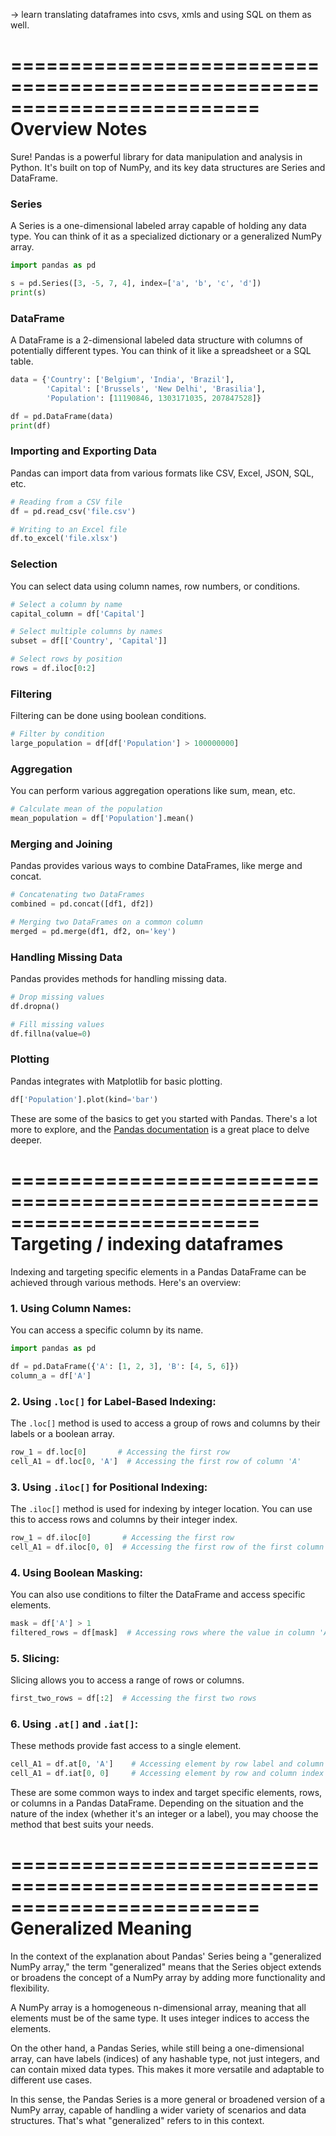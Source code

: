 -> learn translating dataframes into csvs, xmls and using SQL on them as well.

=========================================================================
Overview Notes
=========================================================================

Sure! Pandas is a powerful library for data manipulation and analysis in Python. It's built on top of NumPy, and its key data structures are Series and DataFrame.

### Series
A Series is a one-dimensional labeled array capable of holding any data type. You can think of it as a specialized dictionary or a generalized NumPy array.

```python
import pandas as pd

s = pd.Series([3, -5, 7, 4], index=['a', 'b', 'c', 'd'])
print(s)
```

### DataFrame
A DataFrame is a 2-dimensional labeled data structure with columns of potentially different types. You can think of it like a spreadsheet or a SQL table.

```python
data = {'Country': ['Belgium', 'India', 'Brazil'],
        'Capital': ['Brussels', 'New Delhi', 'Brasilia'],
        'Population': [11190846, 1303171035, 207847528]}

df = pd.DataFrame(data)
print(df)
```

### Importing and Exporting Data
Pandas can import data from various formats like CSV, Excel, JSON, SQL, etc.

```python
# Reading from a CSV file
df = pd.read_csv('file.csv')

# Writing to an Excel file
df.to_excel('file.xlsx')
```

### Selection
You can select data using column names, row numbers, or conditions.

```python
# Select a column by name
capital_column = df['Capital']

# Select multiple columns by names
subset = df[['Country', 'Capital']]

# Select rows by position
rows = df.iloc[0:2]
```

### Filtering
Filtering can be done using boolean conditions.

```python
# Filter by condition
large_population = df[df['Population'] > 100000000]
```

### Aggregation
You can perform various aggregation operations like sum, mean, etc.

```python
# Calculate mean of the population
mean_population = df['Population'].mean()
```

### Merging and Joining
Pandas provides various ways to combine DataFrames, like merge and concat.

```python
# Concatenating two DataFrames
combined = pd.concat([df1, df2])

# Merging two DataFrames on a common column
merged = pd.merge(df1, df2, on='key')
```

### Handling Missing Data
Pandas provides methods for handling missing data.

```python
# Drop missing values
df.dropna()

# Fill missing values
df.fillna(value=0)
```

### Plotting
Pandas integrates with Matplotlib for basic plotting.

```python
df['Population'].plot(kind='bar')
```

These are some of the basics to get you started with Pandas. There's a lot more to explore, and the [Pandas documentation](https://pandas.pydata.org/docs/) is a great place to delve deeper.











=========================================================================
Targeting / indexing dataframes
=========================================================================
Indexing and targeting specific elements in a Pandas DataFrame can be achieved through various methods. Here's an overview:

### 1. Using Column Names:

You can access a specific column by its name.

```python
import pandas as pd

df = pd.DataFrame({'A': [1, 2, 3], 'B': [4, 5, 6]})
column_a = df['A']
```

### 2. Using `.loc[]` for Label-Based Indexing:

The `.loc[]` method is used to access a group of rows and columns by their labels or a boolean array.

```python
row_1 = df.loc[0]       # Accessing the first row
cell_A1 = df.loc[0, 'A']  # Accessing the first row of column 'A'
```

### 3. Using `.iloc[]` for Positional Indexing:

The `.iloc[]` method is used for indexing by integer location. You can use this to access rows and columns by their integer index.

```python
row_1 = df.iloc[0]       # Accessing the first row
cell_A1 = df.iloc[0, 0]  # Accessing the first row of the first column
```

### 4. Using Boolean Masking:

You can also use conditions to filter the DataFrame and access specific elements.

```python
mask = df['A'] > 1
filtered_rows = df[mask]  # Accessing rows where the value in column 'A' is greater than 1
```

### 5. Slicing:

Slicing allows you to access a range of rows or columns.

```python
first_two_rows = df[:2]  # Accessing the first two rows
```

### 6. Using `.at[]` and `.iat[]`:

These methods provide fast access to a single element.

```python
cell_A1 = df.at[0, 'A']    # Accessing element by row label and column name
cell_A1 = df.iat[0, 0]     # Accessing element by row and column index
```

These are some common ways to index and target specific elements, rows, or columns in a Pandas DataFrame. Depending on the situation and the nature of the index (whether it's an integer or a label), you may choose the method that best suits your needs.



















=========================================================================
Generalized Meaning
=========================================================================
In the context of the explanation about Pandas' Series being a "generalized NumPy array," the term "generalized" means that the Series object extends or broadens the concept of a NumPy array by adding more functionality and flexibility.

A NumPy array is a homogeneous n-dimensional array, meaning that all elements must be of the same type. It uses integer indices to access the elements.

On the other hand, a Pandas Series, while still being a one-dimensional array, can have labels (indices) of any hashable type, not just integers, and can contain mixed data types. This makes it more versatile and adaptable to different use cases.

In this sense, the Pandas Series is a more general or broadened version of a NumPy array, capable of handling a wider variety of scenarios and data structures. That's what "generalized" refers to in this context.

